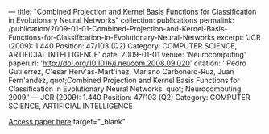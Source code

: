 —
title: "Combined Projection and Kernel Basis Functions for Classification in Evolutionary Neural Networks"
collection: publications
permalink: /publication/2009-01-01-Combined-Projection-and-Kernel-Basis-Functions-for-Classification-in-Evolutionary-Neural-Networks
excerpt: 'JCR (2009): 1.440 Position: 47/103 (Q2) Category: COMPUTER SCIENCE, ARTIFICIAL INTELLIGENCE'
date: 2009-01-01
venue: 'Neurocomputing'
paperurl: 'http://doi.org/10.1016/j.neucom.2008.09.020'
citation: ' Pedro Guti&apos;errez,  C&apos;esar Herv&apos;as-Mart&apos;inez,  Mariano Carbonero-Ruz,  Juan Fern&apos;andez,    quot;Combined Projection and Kernel Basis Functions for Classification in Evolutionary Neural Networks.   quot; Neurocomputing, 2009.'
—
JCR (2009): 1.440 Position: 47/103 (Q2) Category: COMPUTER SCIENCE, ARTIFICIAL INTELLIGENCE

[Access paper here](http://doi.org/10.1016/j.neucom.2008.09.020):target="_blank"